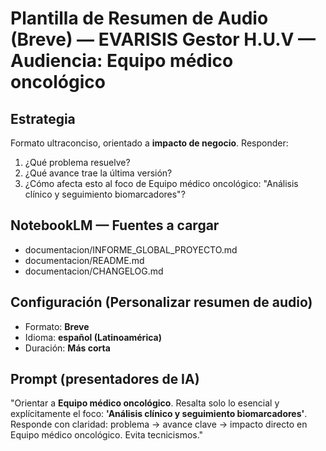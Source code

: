 # Plantilla de Resumen de Audio (Breve) — EVARISIS Gestor H.U.V — Audiencia: Equipo médico oncológico

## Estrategia
Formato ultraconciso, orientado a **impacto de negocio**. Responder:
1) ¿Qué problema resuelve?  
2) ¿Qué avance trae la última versión?  
3) ¿Cómo afecta esto al foco de Equipo médico oncológico: "Análisis clínico y seguimiento biomarcadores"?

## NotebookLM — Fuentes a cargar
- documentacion/INFORME_GLOBAL_PROYECTO.md
- documentacion/README.md
- documentacion/CHANGELOG.md

## Configuración (Personalizar resumen de audio)
- Formato: **Breve**
- Idioma: **español (Latinoamérica)**
- Duración: **Más corta**

## Prompt (presentadores de IA)
"Orientar a **Equipo médico oncológico**. Resalta solo lo esencial y explícitamente el foco: **'Análisis clínico y seguimiento biomarcadores'**.  
Responde con claridad: problema → avance clave → impacto directo en Equipo médico oncológico. Evita tecnicismos."